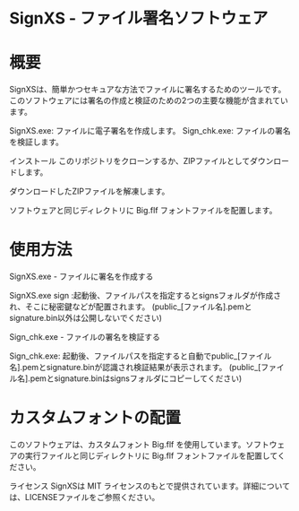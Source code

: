 # SignXS - ファイル署名ソフトウェア

# 概要
SignXSは、簡単かつセキュアな方法でファイルに署名するためのツールです。
このソフトウェアには署名の作成と検証のための2つの主要な機能が含まれています。

SignXS.exe: ファイルに電子署名を作成します。
Sign_chk.exe: ファイルの署名を検証します。

インストール
このリポジトリをクローンするか、ZIPファイルとしてダウンロードします。

ダウンロードしたZIPファイルを解凍します。

ソフトウェアと同じディレクトリに Big.flf フォントファイルを配置します。

# 使用方法
SignXS.exe - ファイルに署名を作成する

SignXS.exe sign :起動後、ファイルパスを指定するとsignsフォルダが作成され、そこに秘密鍵などが配置されます。
(public_[ファイル名].pemとsignature.bin以外は公開しないでください)

Sign_chk.exe - ファイルの署名を検証する

Sign_chk.exe: 起動後、ファイルパスを指定すると自動でpublic_[ファイル名].pemとsignature.binが認識され検証結果が表示されます。
(public_[ファイル名].pemとsignature.binはsignsフォルダにコピーしてください)


# カスタムフォントの配置
このソフトウェアは、カスタムフォント Big.flf を使用しています。ソフトウェアの実行ファイルと同じディレクトリに Big.flf フォントファイルを配置してください。

ライセンス
SignXSは MIT ライセンスのもとで提供されています。詳細については、LICENSEファイルをご参照ください。
